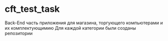 # cft_test_task
Back-End часть приложения для магазина, торгующего компьютерами и их комплектующимию
Для каждой категории были созданы репозитории

